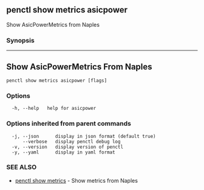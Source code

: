 ## penctl show metrics asicpower

Show AsicPowerMetrics from Naples

### Synopsis



---------------------------------
 Show AsicPowerMetrics From Naples 
---------------------------------


```
penctl show metrics asicpower [flags]
```

### Options

```
  -h, --help   help for asicpower
```

### Options inherited from parent commands

```
  -j, --json      display in json format (default true)
      --verbose   display penctl debug log
  -v, --version   display version of penctl
  -y, --yaml      display in yaml format
```

### SEE ALSO
* [penctl show metrics](penctl_show_metrics.md)	 - Show metrics from Naples

